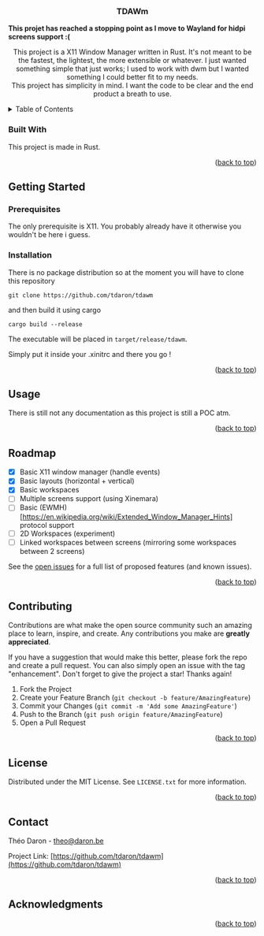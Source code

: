 <a id="readme-top"></a>



<!-- PROJECT SHIELDS -->
<!--
*** I'm using markdown "reference style" links for readability.
*** Reference links are enclosed in brackets [ ] instead of parentheses ( ).
*** See the bottom of this document for the declaration of the reference variables
*** for contributors-url, forks-url, etc. This is an optional, concise syntax you may use.
*** https://www.markdownguide.org/basic-syntax/#reference-style-links
-->



<!-- PROJECT LOGO -->
<br />
<!-- <div align="center"> -->
  <!-- <a href="https://github.com/github_username/repo_name"> -->
    <!-- <img src="images/logo.png" alt="Logo" width="80" height="80"> -->
  <!-- </a> -->

<h3 align="center">TDAWm</h3>
  <strong>This projet has reached a stopping point as I move to Wayland for hidpi screens support :( </strong>

  <p align="center">
    This project is a <bold>X11</bold> Window Manager written in Rust.
    It's not meant to be the fastest, the lightest, the more extensible or whatever.
    I just wanted something simple that just works; I used to work with dwm but I wanted something
    I could better fit to my needs.
    <br />
    This project has simplicity in mind. I want the code to be clear and the end product a breath to use.
  </p>
</div>



<!-- TABLE OF CONTENTS -->
<details>
  <summary>Table of Contents</summary>
  <ol>
    <li>
      <a href="#built-with">Built With</a>
    </li>
    <li>
      <a href="#getting-started">Getting Started</a>
      <ul>
        <li><a href="#prerequisites">Prerequisites</a></li>
        <li><a href="#installation">Installation</a></li>
      </ul>
    </li>
    <li><a href="#usage">Usage</a></li>
    <li><a href="#roadmap">Roadmap</a></li>
    <li><a href="#contributing">Contributing</a></li>
    <li><a href="#license">License</a></li>
    <li><a href="#contact">Contact</a></li>
    <li><a href="#acknowledgments">Acknowledgments</a></li>
  </ol>
</details>





### Built With

This project is made in Rust.
<p align="right">(<a href="#readme-top">back to top</a>)</p>



<!-- GETTING STARTED -->
## Getting Started


### Prerequisites

The only prerequisite is X11. You probably already have it otherwise you wouldn't be here i guess.

### Installation

There is no package distribution so at the moment you will have to clone this repository

    git clone https://github.com/tdaron/tdawm

and then build it using cargo

    cargo build --release

The executable will be placed in `target/release/tdawm`.

Simply put it inside your .xinitrc and there you go !

<p align="right">(<a href="#readme-top">back to top</a>)</p>



<!-- USAGE EXAMPLES -->
## Usage

There is still not any documentation as this project is still a POC atm.
<p align="right">(<a href="#readme-top">back to top</a>)</p>



<!-- ROADMAP -->
## Roadmap

- [x] Basic X11 window manager (handle events)
- [x] Basic layouts (horizontal + vertical)
- [x] Basic workspaces
- [ ] Multiple screens support (using Xinemara) 
- [ ] Basic (EWMH)[https://en.wikipedia.org/wiki/Extended_Window_Manager_Hints] protocol support
- [ ] 2D Workspaces (experiment)
- [ ] Linked workspaces between screens (mirroring some workspaces between 2 screens) 

See the [open issues](https://github.com/tdaron/tdawm/issues) for a full list of proposed features (and known issues).

<p align="right">(<a href="#readme-top">back to top</a>)</p>



<!-- CONTRIBUTING -->
## Contributing

Contributions are what make the open source community such an amazing place to learn, inspire, and create. Any contributions you make are **greatly appreciated**.

If you have a suggestion that would make this better, please fork the repo and create a pull request. You can also simply open an issue with the tag "enhancement".
Don't forget to give the project a star! Thanks again!

1. Fork the Project
2. Create your Feature Branch (`git checkout -b feature/AmazingFeature`)
3. Commit your Changes (`git commit -m 'Add some AmazingFeature'`)
4. Push to the Branch (`git push origin feature/AmazingFeature`)
5. Open a Pull Request

<p align="right">(<a href="#readme-top">back to top</a>)</p>



<!-- LICENSE -->
## License

Distributed under the MIT License. See `LICENSE.txt` for more information.

<p align="right">(<a href="#readme-top">back to top</a>)</p>



<!-- CONTACT -->
## Contact

Théo Daron - theo@daron.be

Project Link: [https://github.com/tdaron/tdawm](https://github.com/tdaron/tdawm)

<p align="right">(<a href="#readme-top">back to top</a>)</p>



<!-- ACKNOWLEDGMENTS -->
## Acknowledgments


<p align="right">(<a href="#readme-top">back to top</a>)</p>
